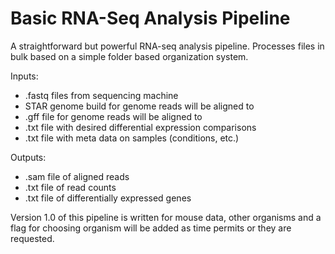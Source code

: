Basic RNA-Seq Analysis Pipeline
===========================

A straightforward but powerful RNA-seq analysis pipeline. Processes files in bulk based on a simple folder based organization system. 

Inputs: 

* .fastq files from sequencing machine
* STAR genome build for genome reads will be aligned to
* .gff file for genome reads will be aligned to
* .txt file with desired differential expression comparisons
* .txt file with meta data on samples (conditions, etc.)

Outputs: 

* .sam file of aligned reads
* .txt file of read counts
* .txt file of differentially expressed genes

Version 1.0 of this pipeline is written for mouse data, other organisms and a flag for choosing organism will be added as time permits or they are requested. 
